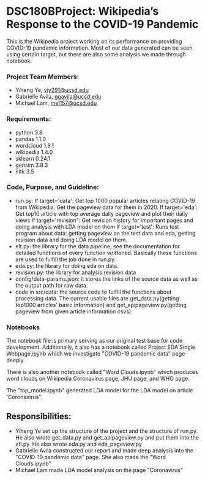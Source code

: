 # DSC180BProject: Wikipedia’s Response to the COVID-19 Pandemic 


This is the Wikipedia project working on its performance on providing COVID-19 pandemic information. Most of our data generated can be seen using certain target, but 
there are also some analysis we made through notebook.

### Project Team Members:
- Yiheng Ye, yiy291@ucsd.edu
- Gabrielle Avila, ggavila@ucsd.edu
- Michael Lam, mel157@ucsd.edu

### Requirements:
- python 3.8
- pandas 1.1.0
- wordcloud 1.8.1
- wikipedia 1.4.0
- sklearn 0.24.1
- gensim 3.8.3
- nltk 3.5

### Code, Purpose, and Guideline:

- run.py: If target='data': Get top 1000 popular articles relating COVID-19 from Wikipedia. Get the pageview data for them in 2020.
          If target='eda': Get top10 article with top average daily pageview and plot their daily views
          If target='revision": Get revision history for important pages and doing analysis with LDA model on them
          If target='test': Runs test program about data: getting pageview on the test data and eda, getting revision data and doing LDA model on them.
- elt.py: the library for the data pipeline, see the documentation for detailed functions of every function writtened. Basically
          these functions are used to fulfill the job done in run.py.
- eda.py: the library for doing eda on data.
- revision.py: the library for analysis revision data
- config/data-params.json: it stores the links of the source data as well as the output path for raw data.
- code in src/data: the source code to fulfill the functions about processing data. The current usable files are get_data.py(getting top1000 articles'
  basic information) and get_apipageview.py(getting pageview from given article information csvs)

### Notebooks
The notebook file is primary serving as our original test base for code development. Additionally, it also has a notebook called Project EDA Single Webpage.ipynb which we investigate "COVID-19 pandemic data" page deeply.

There is also another notebook called "Word Clouds.ipynb" which produces word clouds on Wikipedia Coronavirus page, JHU page, and WHO page.

The "top_model.ipynb" generated LDA model for the LDA model on article 'Coronavirus".

## Responsibilities:
- Yiheng Ye set up the structure of the project and the structure of run.py. He also wrote get_data.py and get_apipageview.py and put them into the etl.py. He also 
  wrote eda.py and eda_pageview.py
- Gabrielle Avila constructed our report and made deep analysis into the "COVID-19 pandemic data" page. She also made the "Word Clouds.ipynb"
- Michael Lam made LDA model analysis on the page "Coronavirus"
